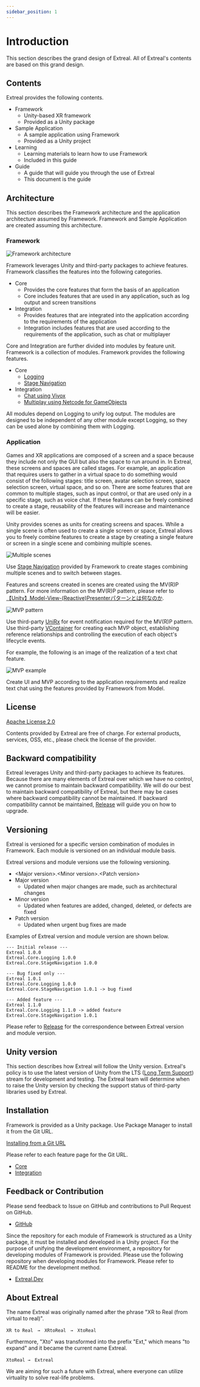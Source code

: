 ```yaml
---
sidebar_position: 1
---
```


# Introduction

This section describes the grand design of Extreal.
All of Extreal's contents are based on this grand design.

## Contents

Extreal provides the following contents.

- Framework
  - Unity-based XR framework
  - Provided as a Unity package
- Sample Application
  - A sample application using Framework
  - Provided as a Unity project
- Learning
  - Learning materials to learn how to use Framework
  - Included in this guide
- Guide
  - A guide that will guide you through the use of Extreal
  - This document is the guide

## Architecture

This section describes the Framework architecture and the application architecture assumed by Framework.
Framework and Sample Application are created assuming this architecture.

### Framework

![Framework architecture](./img/fw-arch.png)

Framework leverages Unity and third-party packages to achieve features.
Framework classifies the features into the following categories.

- Core
  - Provides the core features that form the basis of an application
  - Core includes features that are used in any application, such as log output and screen transitions
- Integration
  - Provides features that are integrated into the application according to the requirements of the application
  - Integration includes features that are used according to the requirements of the application, such as chat or multiplayer

Core and Integration are further divided into modules by feature unit.
Framework is a collection of modules.
Framework provides the following features.

- Core
  - [Logging](./core/logging.md)
  - [Stage Navigation](./core/stage-navigation.md)
- Integration
  - [Chat using Vivox](./integration/chat.vivox.md)
  - [Multiplay using Netcode for GameObjects](./integration/multiplay.ngo.md)

All modules depend on Logging to unify log output.
The modules are designed to be independent of any other module except Logging, so they can be used alone by combining them with Logging.

### Application

Games and XR applications are composed of a screen and a space because they include not only the GUI but also the space to run around in.
In Extreal, these screens and spaces are called stages.
For example, an application that requires users to gather in a virtual space to do something would consist of the following stages: title screen, avatar selection screen, space selection screen, virtual space, and so on.
There are some features that are common to multiple stages, such as input control, or that are used only in a specific stage, such as voice chat.
If these features can be freely combined to create a stage, reusability of the features will increase and maintenance will be easier.

Unity provides scenes as units for creating screens and spaces.
While a single scene is often used to create a single screen or space, Extreal allows you to freely combine features to create a stage by creating a single feature or screen in a single scene and combining multiple scenes.

![Multiple scenes](./img/multi-scenes.png)

Use [Stage Navigation](./core/stage-navigation.md) provided by Framework to create stages combining multiple scenes and to switch between stages.

Features and screens created in scenes are created using the MV(R)P pattern.
For more information on the MV(R)P pattern, please refer to [【Unity】Model-View-(Reactive)Presenterパターンとは何なのか](https://qiita.com/toRisouP/items/5365936fc14c7e7eabf9).

![MVP pattern](./img/mvp-pattern.png)

Use third-party [UniRx](https://github.com/neuecc/UniRx) for event notification required for the MV(R)P pattern.
Use third-party [VContainer](https://vcontainer.hadashikick.jp/) for creating each MVP object, establishing reference relationships and controlling the execution of each object's lifecycle events.

For example, the following is an image of the realization of a text chat feature.

![MVP example](./img/mvp-example.png)

Create UI and MVP according to the application requirements and realize text chat using the features provided by Framework from Model.

## License

[Apache License 2.0](https://www.apache.org/licenses/LICENSE-2.0)

Contents provided by Extreal are free of charge.
For external products, services, OSS, etc., please check the license of the provider.

## Backward compatibility

Extreal leverages Unity and third-party packages to achieve its features.
Because there are many elements of Extreal over which we have no control, we cannot promise to maintain backward compatibility.
We will do our best to maintain backward compatibility of Extreal, but there may be cases where backward compatibility cannot be maintained.
If backward compatibility cannot be maintained, [Release](./category/release) will guide you on how to upgrade.

## Versioning

Extreal is versioned for a specific version combination of modules in Framework.
Each module is versioned on an individual module basis.

Extreal versions and module versions use the following versioning.

- &lt;Major version>.&lt;Minor version>.&lt;Patch version>
- Major version
  - Updated when major changes are made, such as architectural changes
- Minor version
  - Updated when features are added, changed, deleted, or defects are fixed
- Patch version
  - Updated when urgent bug fixes are made

Examples of Extreal version and module version are shown below.

```text
--- Initial release ---
Extreal 1.0.0
Extreal.Core.Logging 1.0.0
Extreal.Core.StageNavigation 1.0.0

--- Bug fixed only ---
Extreal 1.0.1
Extreal.Core.Logging 1.0.0
Extreal.Core.StageNavigation 1.0.1 -> bug fixed

--- Added feature ---
Extreal 1.1.0
Extreal.Core.Logging 1.1.0 -> added feature
Extreal.Core.StageNavigation 1.0.1
```

Please refer to [Release](./category/release) for the correspondence between Extreal version and module version.

## Unity version

This section describes how Extreal will follow the Unity version.
Extreal's policy is to use the latest version of Unity from the LTS ([Long Term Support](https://unity3d.com/unity/qa/lts-releases)) stream for development and testing.
The Extreal team will determine when to raise the Unity version by checking the support status of third-party libraries used by Extreal.

## Installation

Framework is provided as a Unity package.
Use Package Manager to install it from the Git URL.

[Installing from a Git URL](https://docs.unity3d.com/2021.3/Documentation/Manual/upm-ui-giturl.html)

Please refer to each feature page for the Git URL.

- [Core](./category/core)
- [Integration](./category/integration)

## Feedback or Contribution

Please send feedback to Issue on GitHub and contributions to Pull Request on GitHub.

- [GitHub](https://github.com/extreal-dev)

Since the repository for each module of Framework is structured as a Unity package, it must be installed and developed in a Unity project.
For the purpose of unifying the development environment, a repository for developing modules of Framework is provided.
Please use the following repository when developing modules for Framework.
Please refer to README for the development method.

- [Extreal.Dev](https://github.com/extreal-dev/Extreal.Dev)

## About Extreal

The name Extreal was originally named after the phrase "XR to Real (from virtual to real)".

```text
XR to Real　→　XRtoReal　→　XtoReal
```

Furthermore, "Xto" was transformed into the prefix "Ext," which means "to expand" and it became the current name Extreal.

```text
XtoReal →　Extreal
```

We are aiming for such a future with Extreal, where everyone can utilize virtuality to solve real-life problems.
